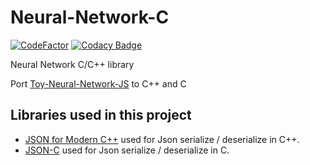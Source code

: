 # Neural-Network-C
[![CodeFactor](https://www.codefactor.io/repository/github/ctrlcvnigerguard/neural-network-c/badge)](https://www.codefactor.io/repository/github/ctrlcvnigerguard/neural-network-c) [![Codacy Badge](https://app.codacy.com/project/badge/Grade/79f9ce19cfd84b268e03ef29e1bb37c0)](https://www.codacy.com/manual/nepogodin.vlad/Neural-Network-C?utm_source=github.com&amp;utm_medium=referral&amp;utm_content=ctrlcvnigerguard/Neural-Network-C&amp;utm_campaign=Badge_Grade)

Neural Network C/C++ library

Port [Toy-Neural-Network-JS](https://github.com/CodingTrain/Toy-Neural-Network-JS) to C++ and C

## Libraries used in this project

- [JSON for Modern C++](https://github.com/nlohmann/json) used for Json serialize / deserialize in C++. 
- [JSON-C](https://github.com/json-c/json-c) used for Json serialize / deserialize in C. 
